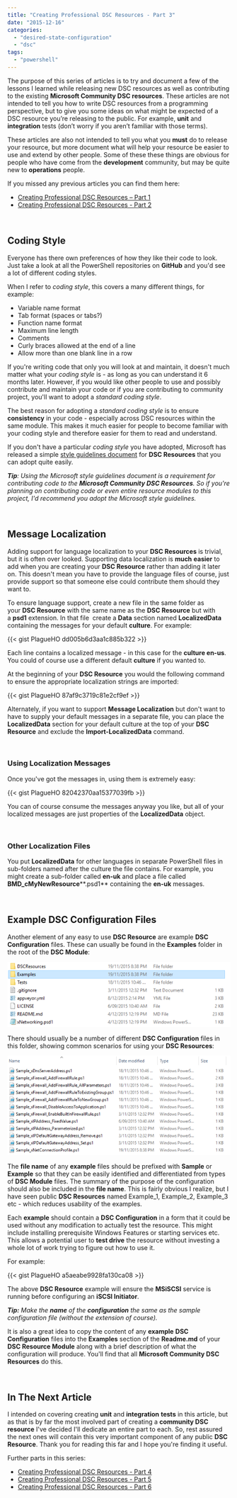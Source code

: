 ```yaml
---
title: "Creating Professional DSC Resources - Part 3"
date: "2015-12-16"
categories:
  - "desired-state-configuration"
  - "dsc"
tags:
  - "powershell"
---
```


The purpose of this series of articles is to try and document a few of the lessons I learned while releasing new DSC resources as well as contributing to the existing **Microsoft Community DSC resources**. These articles are not intended to tell you how to write DSC resources from a programming perspective, but to give you some ideas on what might be expected of a DSC resource you’re releasing to the public. For example, **unit** and **integration** tests (don’t worry if you aren’t familiar with those terms).

These articles are also not intended to tell you what you **must** do to release your resource, but more document what will help your resource be easier to use and extend by other people. Some of these these things are obvious for people who have come from the **development** community, but may be quite new to **operations** people.

If you missed any previous articles you can find them here:

- [Creating Professional DSC Resources – Part 1](https://dscottraynsford.wordpress.com/2015/12/14/creating-professional-dsc-resources-part-1/)
- [Creating Professional DSC Resources - Part 2](https://dscottraynsford.wordpress.com/2015/12/14/creating-professional-dsc-resoures-part-2/)

 

## Coding Style

Everyone has there own preferences of how they like their code to look. Just take a look at all the PowerShell repositories on **GitHub** and you'd see a lot of different coding styles.

When I refer to _coding style_, this covers a many different things, for example:

- Variable name format
- Tab format (spaces or tabs?)
- Function name format
- Maximum line length
- Comments
- Curly braces allowed at the end of a line
- Allow more than one blank line in a row

If you're writing code that only you will look at and maintain, it doesn't much matter what your _coding style_ is - as long as you can understand it 6 months later. However, if you would like other people to use and possibly  contribute and maintain your code or if you are contributing to community project, you'll want to adopt a _standard coding style_.

The best reason for adopting a _standard coding style_ is to ensure **consistency** in your code - especially across DSC resources within the same module. This makes it much easier for people to become familiar with your coding style and therefore easier for them to read and understand.

If you don't have a particular _coding style_ you have adopted, Microsoft has released a simple [style guidelines document](https://github.com/PowerShell/DscResources/blob/master/StyleGuidelines.md) for **DSC Resources** that you can adopt quite easily.

_**Tip**: Using the Microsoft style guidelines document is a requirement for contributing code to the **Microsoft Community DSC Resources**. So if you're planning on contributing code or even entire resource modules to this project, I'd recommend you adopt the Microsoft style guidelines._

 

## Message Localization

Adding support for language localization to your **DSC Resources** is trivial, but it is often over looked. Supporting data localization is **much** **easier** to add when you are creating your **DSC Resource** rather than adding it later on. This doesn't mean you have to provide the language files of course, just provide support so that someone else could contribute them should they want to.

To ensure language support, create a new file in the same folder as your **DSC Resource** with the same name as the **DSC Resource** but with a **psd1** extension. In that file  create a **Data** section named **LocalizedData** containing the messages for your default **culture**. For example:

{{< gist PlagueHO dd005b6d3aa1c885b322 >}}

Each line contains a localized message - in this case for the **culture en-us**. You could of course use a different default **culture** if you wanted to.

At the beginning of your **DSC Resource** you would the following command to ensure the appropriate localization strings are imported:

{{< gist PlagueHO 87af9c3719c81e2cf9ef >}}

Alternately, if you want to support **Message Localization** but don't want to have to supply your default messages in a separate file, you can place the **LocalizedData** section for your default culture at the top of your **DSC Resource** and exclude the **Import-LocalizedData** command.

 

### Using Localization Messages

Once you've got the messages in, using them is extremely easy:

{{< gist PlagueHO 82042370aa15377039fb >}}

You can of course consume the messages anyway you like, but all of your localized messages are just properties of the **LocalizedData** object.

 

### Other Localization Files

You put **LocalizedData** for other languages in separate PowerShell files in sub-folders named after the culture the file contains. For example, you might create a sub-folder called **en-uk** and place a file called **BMD\_cMyNewResource****.psd1** containing the **en-uk** messages.

 

## Example DSC Configuration Files

Another element of any easy to use **DSC Resource** are example **DSC Configuration** files. These can usually be found in the **Examples** folder in the root of the **DSC Module**:

![ss_dsc_examplesfolder](/images/ss_dsc_examplesfolder.png)

There should usually be a number of different **DSC Configuration** files in this folder, showing common scenarios for using your **DSC Resources**:

![ss_dsc_examples](/images/ss_dsc_examples.png)

The **file name** of any **example** files should be prefixed with **Sample** or **Example** so that they can be easily identified and differentiated from types of **DSC Module** files. The summary of the purpose of the configuration should also be included in the **file name**. This is fairly obvious I realize, but I have seen public **DSC Resources** named Example\_1, Example\_2, Example\_3 etc - which reduces usability of the examples.

Each **example** should contain a **DSC Configuration** in a form that it could be used without any modification to actually test the resource. This might include installing prerequisite Windows Features or starting services etc. This allows a potential user to **test drive** the resource without investing a whole lot of work trying to figure out how to use it.

For example:

{{< gist PlagueHO a5aeabe9928fa130ca08 >}}

The above **DSC Resource** example will ensure the **MSiSCSI** service is running before configuring an **iSCSI Initiator**.

_**Tip:** Make the **name** of the **configuration** the same as the sample configuration file (without the extension of course)._

It is also a great idea to copy the content of any **example** **DSC Configuration** files into the **Examples** section of the **Readme.md** of your **DSC Resource Module** along with a brief description of what the configuration will produce. You'll find that all **Microsoft Community DSC Resources** do this.

 

## In The Next Article

I intended on covering creating **unit** and **integration** **tests** in this article, but as that is by far the most involved part of creating a **community DSC resource** I've decided I'll dedicate an entire part to each. So, rest assured the next ones will contain this very important component of any public **DSC Resource**. Thank you for reading this far and I hope you're finding it useful.

Further parts in this series:

- [Creating Professional DSC Resources - Part 4](https://dscottraynsford.wordpress.com/2015/12/18/creating-professional-dsc-resources-part-4/)
- [Creating Professional DSC Resources - Part 5](https://dscottraynsford.wordpress.com/2015/12/20/creating-professional-dsc-resources-part-5/)
- [Creating Professional DSC Resources - Part 6](https://dscottraynsford.wordpress.com/2015/12/23/creating-professional-dsc-resources-part-6/)

